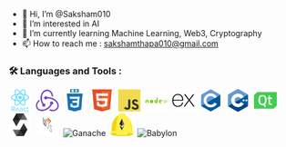 - 👋 Hi, I’m @Saksham010
- 👀 I’m interested in AI
- 🌱 I’m currently learning Machine Learning, Web3, Cryptography
- 📫 How to reach me : sakshamthapa010@gmail.com


### :hammer_and_wrench: Languages and Tools :
<div>
  <img src="https://github.com/devicons/devicon/blob/master/icons/react/react-original-wordmark.svg" title="React" alt="React" width="40" height="40"/>&nbsp;
  <img src="https://github.com/devicons/devicon/blob/master/icons/redux/redux-original.svg" title="Redux" alt="Redux " width="40" height="40" style="background-color:white;"/>&nbsp;
  <img src="https://github.com/devicons/devicon/blob/master/icons/css3/css3-plain-wordmark.svg"  title="CSS3" alt="CSS" width="40" height="40"/>&nbsp;
  <img src="https://github.com/devicons/devicon/blob/master/icons/html5/html5-original.svg" title="HTML5" alt="HTML" width="40" height="40"/>&nbsp;
  <img src="https://github.com/devicons/devicon/blob/master/icons/javascript/javascript-original.svg" title="JavaScript" alt="JavaScript" width="40" height="40"/>&nbsp;
  <img src="https://github.com/devicons/devicon/blob/master/icons/nodejs/nodejs-plain-wordmark.svg" title="NodeJS" alt="NodeJS" width="40" height="40"/>&nbsp;
  <img src="https://github.com/devicons/devicon/blob/master/icons/express/express-original.svg" title="ExpressJs" alt="ExpressJs" width="40" height="40"/>&nbsp;
  <img src="https://github.com/devicons/devicon/blob/master/icons/c/c-original.svg" title="C" alt="C" width="40" height="40"/>&nbsp;
  <img src="https://github.com/devicons/devicon/blob/master/icons/cplusplus/cplusplus-original.svg" title="C++" alt="C++" width="40" height="40"/>&nbsp;
  <img src="https://github.com/devicons/devicon/blob/master/icons/qt/qt-original.svg" title="QT" alt="QT" width="40" height="40"/>&nbsp;
   <img src="https://github.com/devicons/devicon/blob/master/icons/solidity/solidity-original.svg" title="Solidity" alt="Solidity" width="40" height="40"/>&nbsp;
  <img src="https://github.com/ChainSafe/web3.js/blob/1.x/assets/logo/web3js.svg" title="Web3js" alt="Web3js" width="40" height="40"/>&nbsp;
  <img src="https://trufflesuite.github.io/ganache/assets/img/ganache-logo-dark.svg" title="Ganache" alt="Ganache" width="40" height="40"/>&nbsp;
  <img src="https://github.com/Saksham010/Saksham010/blob/main/assets/hardhat-seeklogo.com.svg" title="Hardhat" alt="Hardhat" width="40" height="40"/>&nbsp;  
  <img src="https://avatars.githubusercontent.com/u/4855800?s=200&v=4" title="Babylon" alt="Babylon" width="40" height="40"/>&nbsp;   
</div>

<!---
Saksham010/Saksham010 is a ✨ special ✨ repository because its `README.md` (this file) appears on your GitHub profile.
You can click the Preview link to take a look at your changes.
--->
